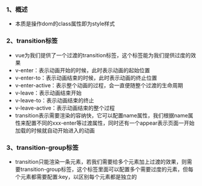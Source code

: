 ### 1、概述
+ 本质是操作dom的class属性即为style样式
### 2、transition标签
+ vue为我们提供了一个过渡的transition标签，这个标签能为我们提供过度的效果
+ v-enter：表示动画开始的时候，此时表示动画的起始位置
+ v-enter-to：表示动画结束的时候，此时表示动画的终止位置
+ v-enter-active：表示整个动画的过程，会一直便随整个过渡的生命周期
+ v-leave：表示动画结束开始
+ v-leave-to：表示动画结束的终止
+ v-leave-active：表示动画结束的整个过程
+ transition表示需要渲染的容纳快，它可以配置name属性，我们根据name属性来配置不同的xxx-enter等过渡属性，同时还有一个appear表示页面一开始加载的时候就自动开始进入的动画
### 3、transition-group标签
+ transition只能渲染一条元素，若我们需要给多个元素加上过渡的效果，则需要transition-group标签，这个标签里面可以配置多个需要过度的元素，但每个元素都需要配置:key，以区别每个元素都是独立的